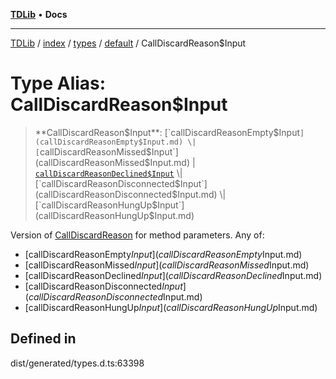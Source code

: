 [**TDLib**](../../../../../../README.md) • **Docs**

***

[TDLib](../../../../../../modules.md) / [index](../../../../../README.md) / [types](../../../README.md) / [default](../README.md) / CallDiscardReason$Input

# Type Alias: CallDiscardReason$Input

> **CallDiscardReason$Input**: [`callDiscardReasonEmpty$Input`](callDiscardReasonEmpty$Input.md) \| [`callDiscardReasonMissed$Input`](callDiscardReasonMissed$Input.md) \| [`callDiscardReasonDeclined$Input`](callDiscardReasonDeclined$Input.md) \| [`callDiscardReasonDisconnected$Input`](callDiscardReasonDisconnected$Input.md) \| [`callDiscardReasonHungUp$Input`](callDiscardReasonHungUp$Input.md)

Version of [CallDiscardReason](CallDiscardReason.md) for method parameters.
Any of:
- [callDiscardReasonEmpty$Input](callDiscardReasonEmpty$Input.md)
- [callDiscardReasonMissed$Input](callDiscardReasonMissed$Input.md)
- [callDiscardReasonDeclined$Input](callDiscardReasonDeclined$Input.md)
- [callDiscardReasonDisconnected$Input](callDiscardReasonDisconnected$Input.md)
- [callDiscardReasonHungUp$Input](callDiscardReasonHungUp$Input.md)

## Defined in

dist/generated/types.d.ts:63398
